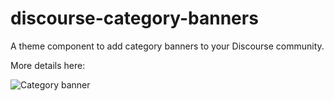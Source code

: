 # discourse-category-banners

A theme component to add category banners to your Discourse community. 

More details here: 


![Category banner](https://discourse-meta.s3-us-west-1.amazonaws.com/original/3X/1/d/1d75ec58312e4a0b4d8b20b3272fca47f2b7247d.png)
